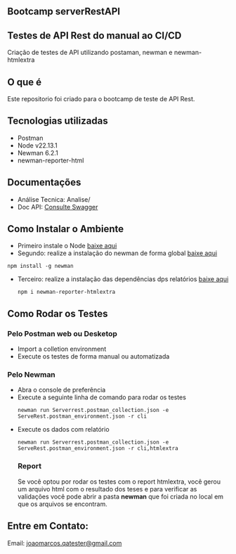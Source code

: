 ## Bootcamp serverRestAPI
## Testes de API Rest do manual ao CI/CD
Criação de testes de API utilizando postaman, newman  e newman-htmlextra

## O que é
Este repositorio foi criado para o bootcamp de teste de API Rest.

## Tecnologias utilizadas
- Postman
- Node v22.13.1
- Newman 6.2.1
- newman-reporter-html

## Documentações

- Análise Tecnica: Analise/
- Doc API: [Consulte Swagger](https://serverest.dev/) 


## Como Instalar o Ambiente
- Primeiro instale o Node [baixe aqui](https://nodejs.org/pt/download)
- Segundo: realize a instalação do newman de forma global [baixe aqui](https://www.npmjs.com/package/newman)
 ```
 npm install -g newman
 ```
- Terceiro: realize a instalação das dependências dps relatórios [baixe aqui](https://www.npmjs.com/package/newman-reporter-htmlextra)
  ```
  npm i newman-reporter-htmlextra
  ```

## Como Rodar os Testes

### Pelo Postman web ou Desketop
- Import a colletion environment
- Execute os testes de forma manual ou automatizada

### Pelo Newman
- Abra o console de preferência
- Execute a seguinte linha de comando para rodar os testes
  ```
  newman run Serverrest.postman_collection.json -e ServeRest.postman_environment.json -r cli
  ```
- Execute os dados com relatório
  ```
  newman run Serverrest.postman_collection.json -e ServeRest.postman_environment.json -r cli,htmlextra
  ```
  ### Report
  Se você optou por rodar os testes com o report htmlextra, você gerou um arquivo html com o resultado dos teses e para verificar as validações você pode abrir a pasta **newman** que foi criada no local em que os arquivos se encontram.
  
## Entre em Contato:
Email: joaomarcos.qatester@gmail.com
